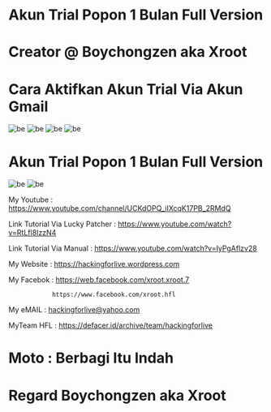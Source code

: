 # Akun Trial Popon 1 Bulan Full Version

# Creator @ Boychongzen aka Xroot

# Cara Aktifkan Akun Trial Via Akun Gmail
![be](https://raw.githubusercontent.com/boychongzen18/Akun-Trial-Popon/master/tambahkan%20akun.jpg)
![be](https://raw.githubusercontent.com/boychongzen18/Akun-Trial-Popon/master/google.jpg)
![be](https://raw.githubusercontent.com/boychongzen18/Akun-Trial-Popon/master/kode1.jpg)
![be](https://raw.githubusercontent.com/boychongzen18/Akun-Trial-Popon/master/sukses.jpg)
# Akun Trial Popon 1 Bulan Full Version
![be](https://github.com/boychongzen18/Akun-Trial-Popon/blob/master/Owner.jpg)
![be](https://github.com/boychongzen18/Akun-Trial-Popon/blob/master/member.jpg)


My Youtube    : https://www.youtube.com/channel/UCKdOPQ_iIXcqK17PB_2RMdQ

Link Tutorial Via Lucky Patcher : https://www.youtube.com/watch?v=RtLfl8IzzN4
 
Link Tutorial Via Manual           : https://www.youtube.com/watch?v=IyPgAflzv28

My Website    : https://hackingforlive.wordpress.com

My Facebok    : https://web.facebook.com/xroot.xroot.7
 
                https://www.facebook.com/xroot.hfl 

My eMAIL      : hackingforlive@yahoo.com

MyTeam HFL    : https://defacer.id/archive/team/hackingforlive

# Moto : Berbagi Itu Indah

# Regard Boychongzen aka Xroot
